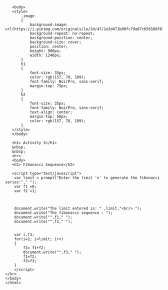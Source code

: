 <html version="1.0" enoding ="UTF-8">
    <html>
        <head>
            <title> fibonacci.html</title>                    
        </head>
        
       <body>
       <style>
           .image
           {
               background-image: url(https://i.pinimg.com/originals/1e/3d/47/1e3d471b00fc79a07c656588f01708f3.jpg);
               background-repeat: no-repeat;
               background-position: center;
               background-size: cover;
               position: center;
               height: 900px;
               width: 1240px;
           }
           h1
           {
               font-size: 35px;
               color: rgb(157, 78, 189);
               font-family: NoirPro, sans-serif;
               margin-top: 75px;
           }
           h2
           {
               font-size: 35px;
               font-family: NoirPro, sans-serif;
               text-align: center;
               margin-top: 50px;
               color: rgb(157, 78, 189);
           }
       </style>
       </body>

       <h1> Activity 3</h1>
       &nbsp;
       &nbsp;
       <hr>
       <body>
       <h2> Fibonacci Sequence</h2>

       <script type="text/javascript">
        var limit = prompt("Enter the limit 'n' to generate the fibonacci series:"," ");
        var f1 =0;
        var f2 =1;

        
        
        document.write("The limit entered is: " ,limit,"<br/> ");
        document.write("The fibonacci sequence : ");
        document.write("",f1," ");
        document.write("",f2," ");
        

        var i,f3;
        for(i=2; i<limit; i++)
        {
            f3= f1+f2;
            document.write("",f3," ");
            f1=f2;
            f2=f3;
        }
        </script>
    </hr>
    </body>
    </html>
